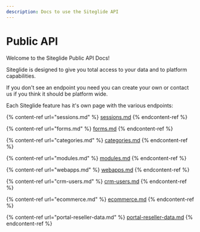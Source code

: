 ```yaml
---
description: Docs to use the Siteglide API
---
```


# Public API

Welcome to the Siteglide Public API Docs!

Siteglide is designed to give you total access to your data and to platform capabilities.&#x20;

If you don't see an endpoint you need you can create your own or contact us if you think it should be platform wide.

Each Siteglide feature has it's own page with the various endpoints:

{% content-ref url="sessions.md" %}
[sessions.md](sessions.md)
{% endcontent-ref %}

{% content-ref url="forms.md" %}
[forms.md](forms.md)
{% endcontent-ref %}

{% content-ref url="categories.md" %}
[categories.md](categories.md)
{% endcontent-ref %}

{% content-ref url="modules.md" %}
[modules.md](modules.md)
{% endcontent-ref %}

{% content-ref url="webapps.md" %}
[webapps.md](webapps.md)
{% endcontent-ref %}

{% content-ref url="crm-users.md" %}
[crm-users.md](crm-users.md)
{% endcontent-ref %}

{% content-ref url="ecommerce.md" %}
[ecommerce.md](ecommerce.md)
{% endcontent-ref %}

{% content-ref url="portal-reseller-data.md" %}
[portal-reseller-data.md](portal-reseller-data.md)
{% endcontent-ref %}
